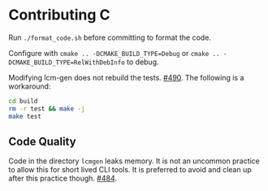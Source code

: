 # Contributing C

Run `./format_code.sh` before committing to format the code.

Configure with `cmake .. -DCMAKE_BUILD_TYPE=Debug` or `cmake .. -DCMAKE_BUILD_TYPE=RelWithDebInfo` to debug.


Modifying lcm-gen does not rebuild the tests. [#490](https://github.com/lcm-proj/lcm/issues/490). The following is a workaround:

```bash
cd build
rm -r test && make -j
make test
```

## Code Quality

Code in the directory `lcmgen` leaks memory. It is not an uncommon practice to allow this for short lived CLI tools. It is preferred to avoid and clean up after this practice though. [#484](https://github.com/lcm-proj/lcm/issues/484).